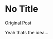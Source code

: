 # No Title

[Original Post](https://discourse.onlinedegree.iitm.ac.in/t/168567/9)

<p>Yeah thats the idea…</p>
